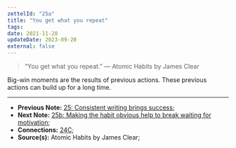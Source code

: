 ```yaml
---
zettelId: "25a"
title: "You get what you repeat"
tags:
date: 2021-11-28
updateDate: 2023-09-20
external: false
---
```


> “You get what you repeat.” — Atomic Habits by James Clear

Big-win moments are the results of previous actions. These previous actions can build up for a long time.

---

- **Previous Note:** [25: Consistent writing brings success](/notes/25/);
- **Next Note:** [25b: Making the habit obvious help to break waiting for motivation](/notes/25b/);
- **Connections:** [24C](/notes/24c/);
- **Source(s):** Atomic Habits by James Clear;
